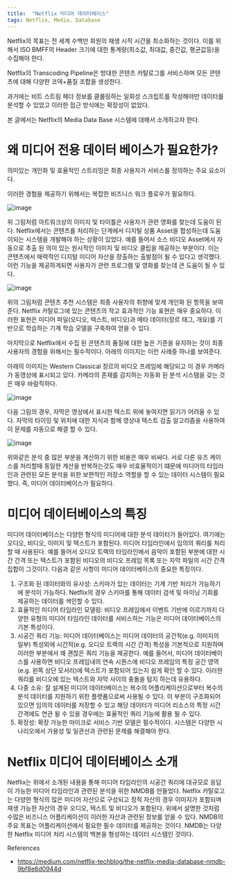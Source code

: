 ```yaml
---
title:  "Netflix 미디어 데이터베이스"
tags: Netflix, Media, Database
---
```

Netflix의 목표는 전 세계 수백만 회원의 재생 시작 시간을 최소화하는 것이다. 이를 위해서 ISO BMFF의 Header 크기에 대한 통계량(최소값, 최대값, 중간값, 평균값등)을 수집해야 한다.

Netflix의 Transcoding Pipeline은 방대한 콘텐츠 카탈로그를 서비스하며 모든 콘텐츠에 대해 다양한 코덱+품질 조합을 생성한다.

과거에는 비트 스트림 헤더 정보를 클롤링하는 일회성 스크립트를 작성해야만 데이터를 분석할 수 있었고 이러한 접근 방식에는 확장성이 없었다.

본 글에서는 Netflix의 Media Data Base 시스템에 대해서 소개하고자 한다.

# 왜 미디어 전용 데이터 베이스가 필요한가?
의미있는 개인화 및 효율적인 스트리밍은 최종 사용자가 서비스를 정의하는 주요 요소이다.

이러한 경험을 제공하기 위해서는 복잡한 비즈니스 워크 플로우가 필요하다.

![image](https://user-images.githubusercontent.com/111643/116036063-0ba15500-a6a1-11eb-87d2-2efcb85ef34f.png)

위 그림처럼 아트워크상의 이미지 및 타이틀은 사용자가 관련 영화를 찾는데 도움이 된다. Netflix에서는 콘텐츠를 처리하는 단계에서 디지털 상품 Asset을 합성하는데 도움이되는 시스템을 개발해야 하는 상황이 있었다. 예를 들어서 소스 비디오 Asset에서 자동으로 추출 된 의미 있는 원시적인 이미지 및 비디오 클립을 제공하는 부분이다. 이는 콘텐츠에서 매력적인 디지털 미디어 자산을 창출하는 출발점이 될 수 있다고 생각했다. 이런 기능을 제공하게되면 사용자가 관련 프로그램 및 영화를 찾는데 큰 도움이 될 수 있다.

![image](https://user-images.githubusercontent.com/111643/116036080-1360f980-a6a1-11eb-8a87-4fdadbb0b38d.png)

위의 그림처럼 콘텐츠 추천 시스템은 최종 사용자의 취향에 맞게 개인화 된 항목을 보여준다. Netflix 카탈로그에 있는 콘텐츠의 작고 효과적인 기능 표현은 매우 중요하다. 이러한 표현은 미디어 파일(오디오, 텍스트, 비디오)과 메타 데이터(장르 태그, 개요)를 기반으로 학습하는 기계 학습 모델을 구축하여 얻을 수 있다.

마지막으로 Netflix에서 수집 된 콘텐츠의 품질에 대한 높은 기준을 유지하는 것이 최종 사용자의 경험을 위해서는 필수적이다. 아래의 이미지는 이런 사례중 하나를 보여준다.

아래의 이미지는 Western Classical 장르의 비디오 프레임에 해당되고 이 경우 카메라가 동영상에 표시되고 있다. 카메라의 존재를 감지하는 자동화 된 분석 시스템을 갖는 것은 매우 바람직하다.

![image](https://user-images.githubusercontent.com/111643/116036283-66d34780-a6a1-11eb-8f13-4d0e79d7ec59.png)

다음 그림의 경우, 자막은 영상에서 표시한 텍스트 위에 놓여지면 읽기가 어려울 수 있다. 자막의 타이밍 및 위치에 대한 지식과 함께 영상내 텍스트 검출 알고리즘을 사용하여 이 문제를 자동으로 해결 할 수 있다.

![image](https://user-images.githubusercontent.com/111643/116036308-6dfa5580-a6a1-11eb-8221-d9049a63d893.png)

위와같은 분석 중 많은 부분을 계산하기 위한 비용은 매우 비싸다. 서로 다른 유즈 케이스를 처리할때 동일한 계산을 반복하는것도 매우 비효율적이기 떄문에 미디어의 타임라인과 관련된 모든 분석을 위한 보편적인 저장소 역할을 할 수 있는 데이터 시스템이 필요했다. 즉, 미디어 데이터베이스가 필요하다.

# 미디어 데이터베이스의 특징
미디어 데이터베이스는 다양한 형식의 미디어에 대한 분석 데이터가 들어있다. 여기에는 오디오, 비디오, 이미지 및 텍스트가 포함된다. 미디어 타임라인에서 임의의 쿼리를 처리할 때 사용된다. 예를 들어서 오디오 트랙의 타임라인에서 음악이 포함된 부분에 대한 시간 간격 또는 텍스트가 포함된 비디오의 비디오 프레임 목록 또는 자막 파일의 시간 간격 집합이 그것이다. 다음과 같은 사항이 미디어 데이터베이스의 중요한 특징이다.
1. 구조화 된 데이터와의 유사성: 스키마가 있는 데이터는 기계 기반 처리가 가능하기에 분석이 가능하다. Netflix의 경우 스키마를 통해 데이터 검색 및 마이닝 기회를 제공하는 데이터를 색인할 수 있다.
2. 효율적인 미디어 타임라인 모델링: 비디오 프레임에서 이벤트 기반에 이르기까지 다양한 유형의 미디어 타임라인 데이터를 서비스하는 기능은 미디어 데이터베이스의 기본 특성이다.
3. 시공간 쿼리 기능: 미디어 데이터베이스는 미디어 데이터의 공간적(e.g. 이미지의 일부) 특성외에 시간적(e.g. 오디오 트랙의 시간 간격) 특성을 기본적으로 지원하며 이러한 부분에서 꽤 괜찮은 쿼리 기능을 제공한다. 예를 들어서, 미디어 데이터베이스를 사용하면 비디오 프레임내의 연속 시퀀스에 비디오 프레임의 특정 공간 영역(e.g. 왼쪽 상단 모서리)에 텍스트가 포함되어 있는지 쉽게 확인 할 수 있다. 이러한 쿼리를 비디오에 있는 텍스트와 자막 사이의 충돌을 탐지 하는데 유용하다.
4. 다중 소유: 잘 설계된 미디어 데이터베이스는 복수의 어플리케이션으로부터 복수의 분석 데이터를 지원하기 위한 플랫폼으로써 사용될 수 있다. 이 부분이 구조화되어 있으면 임의의 데이터를 저장할 수 있고 해당 데이터가 미디어 리소스의 특정 시간 간격에도 연관 될 수 있을 경우에는 효율적인 쿼리 기능에 활용 될 수 있다.
5. 확장성: 확장 가능한 마이크로 서비스 기반 모델은 필수적이다. 시스템은 다양한 시나리오에서 가용성 및 일관선과 관련된 문제를 해결해야 한다.

# Netflix 미디어 데이터베이스 소개
Netflix는 위에서 소개된 내용을 통해 미디어 타임라인의 시공간 쿼리에 대규모로 응답이 가능한 미디어 타임라인과 관련된 분석을 위한 NMDB를 만들었다. Netflix 카탈로고는 다양한 형식의 많은 미디어 자산으로 구성되고 정적 자산의 경우 이미지가 포함되며 재생 가능한 자산의 경우 오디오, 텍스트 및 비디오가 포함된다. 위에서 설명한 것처럼 수많은 비즈니스 어플리케이션이 이러한 자산과 관련된 정보를 얻을 수 있다. NMDB의 주요 목표는 어플리케이션에서 필요한 필수 데이터를 제공하는 것이다.
NMDB는 다양한 Netflix 미디어 처리 시스템의 백본을 형성하는 데이터 시스템인 것이다.

References
* https://medium.com/netflix-techblog/the-netflix-media-database-nmdb-9bf8e6d0944d
